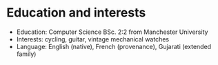 # Education and interests
- Education: Computer Science BSc. 2:2 from Manchester University
- Interests: cycling, guitar, vintage mechanical watches
- Language: English (native), French (provenance), Gujarati (extended family)

